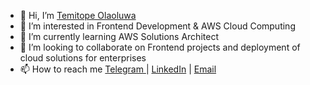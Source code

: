 - 👋 Hi, I’m <a href = https://github.com/topinsn>Temitope Olaoluwa</a> 
- 👀 I’m interested in Frontend Development & AWS Cloud Computing
- 🌱 I’m currently learning AWS Solutions Architect
- 💞️ I’m looking to collaborate on Frontend projects and deployment of cloud solutions for enterprises
- 📫 How to reach me <a href="https://t.me/topinsn">Telegram </a> | <a href="https://www.linkedin.com/in/oyelami-temitope-olaoluwa/">LinkedIn</a> | <a href="mailto:olaoluwa54@gmail.com?Subject=I'm sending you a mail from Github">Email</a>

<!---
topinsn/topinsn is a ✨ special ✨ repository because its `README.md` (this file) appears on your GitHub profile.
You can click the Preview link to take a look at your changes.
--->
